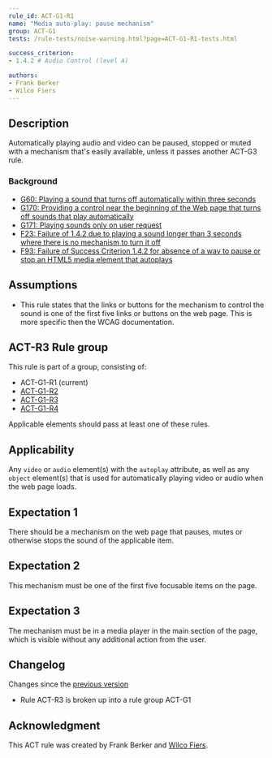 ```yaml
---
rule_id: ACT-G1-R1
name: "Media auto-play: pause mechanism"
group: ACT-G1
tests: /rule-tests/noise-warning.html?page=ACT-G1-R1-tests.html

success_criterion:
- 1.4.2 # Audio Control (level A)

authors:
- Frank Berker
- Wilco Fiers
---
```


## Description

Automatically playing audio and video can be paused, stopped or muted with a mechanism that's easily available, unless it passes another ACT-G3 rule.

### Background

- [G60: Playing a sound that turns off automatically within three seconds](http://www.w3.org/TR/2014/NOTE-WCAG20-TECHS-20140916/G60)
- [G170: Providing a control near the beginning of the Web page that turns off sounds that play automatically](http://www.w3.org/TR/2014/NOTE-WCAG20-TECHS-20140916/G170)
- [G171: Playing sounds only on user request](http://www.w3.org/TR/2014/NOTE-WCAG20-TECHS-20140916/G171)
- [F23: Failure of 1.4.2 due to playing a sound longer than 3 seconds where there is no mechanism to turn it off](http://www.w3.org/TR/2014/NOTE-WCAG20-TECHS-20140916/F23)
- [F93: Failure of Success Criterion 1.4.2 for absence of a way to pause or stop an HTML5 media element that autoplays](http://www.w3.org/TR/2014/NOTE-WCAG20-TECHS-20140916/F93)

## Assumptions

- This rule states that the links or buttons for the mechanism to control the sound is one of the first five links or buttons on the web page. This is more specific then the WCAG documentation.

## ACT-R3 Rule group

This rule is part of a group, consisting of:
- ACT-G1-R1 (current)
- [ACT-G1-R2](ACT-G1-R2.html)
- [ACT-G1-R3](ACT-G1-R3.html)
- [ACT-G1-R4](ACT-G1-R4.html)

Applicable elements should pass at least one of these rules.

## Applicability

Any `video` or `audio` element(s) with the `autoplay` attribute, as well as any `object` element(s) that is used for automatically playing video or audio when the web page loads.

## Expectation 1

There should be a mechanism on the web page that pauses, mutes or otherwise stops the sound of the applicable item.

## Expectation 2

This mechanism must be one of the first five focusable items on the page.

## Expectation 3

The mechanism must be in a media player in the main section of the page, which is visible without any additional action from the user.

## Changelog

Changes since the [previous version](https://github.com/w3c/wcag-act-rules/blob/73ed1156e84b44b97f383d214da7791e5c11b76c/_rules/ACT-R3.md)

- Rule ACT-R3 is broken up into a rule group ACT-G1

## Acknowledgment

This ACT rule was created by Frank Berker and [Wilco Fiers](https://github.com/WilcoFiers).